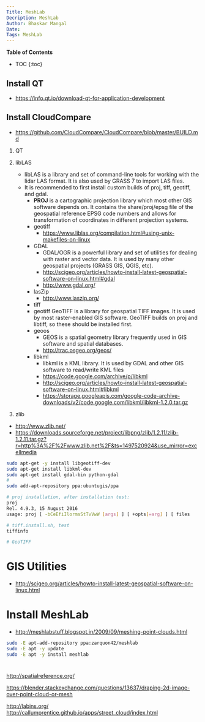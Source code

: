 ```yaml
---
Title: MeshLab
Decription: MeshLab
Author: Bhaskar Mangal
Date: 
Tags: MeshLab
---
```


**Table of Contents**
* TOC
{:toc}


## Install QT
* https://info.qt.io/download-qt-for-application-development

## Install CloudCompare
* https://github.com/CloudCompare/CloudCompare/blob/master/BUILD.md

1. QT
2. libLAS
	- libLAS is a library and set of command-line tools for working with the lidar LAS format. It is also used by GRASS 7 to import LAS files.
	- It is recommended to first install custom builds of proj, tiff, geotiff, and gdal.
		- **PROJ** is a cartographic projection library which most other GIS software depends on. It contains the share/proj/epsg file of the geospatial reference EPSG code numbers and allows for transformation of coordinates in different projection systems.
		- geotiff
			- https://www.liblas.org/compilation.html#using-unix-makefiles-on-linux
		- GDAL
			- GDAL/OGR is a powerful library and set of utilities for dealing with raster and vector data. It is used by many other geospatial projects (GRASS GIS, QGIS, etc).
			- http://scigeo.org/articles/howto-install-latest-geospatial-software-on-linux.html#gdal
			- http://www.gdal.org/
		- lasZip
			- http://www.laszip.org/
		- tiff
		- geotiff
			GeoTIFF is a library for geospatial TIFF images. It is used by most raster-enabled GIS software. GeoTIFF builds on proj and libtiff, so these should be installed first.
		- geoos
			- GEOS is a spatial geometry library frequently used in GIS software and spatial databases.
			- http://trac.osgeo.org/geos/
		- libkml
			- libkml is a KML library. It is used by GDAL and other GIS software to read/write KML files
			- https://code.google.com/archive/p/libkml
			- http://scigeo.org/articles/howto-install-latest-geospatial-software-on-linux.html#libkml
			- https://storage.googleapis.com/google-code-archive-downloads/v2/code.google.com/libkml/libkml-1.2.0.tar.gz

3. zlib
* http://www.zlib.net/
* https://downloads.sourceforge.net/project/libpng/zlib/1.2.11/zlib-1.2.11.tar.gz?r=http%3A%2F%2Fwww.zlib.net%2F&ts=1497520924&use_mirror=excellmedia

```bash
sudo apt-get -y install libgeotiff-dev
sudo apt-get install libkml-dev
sudo apt-get install gdal-bin python-gdal
#
sudo add-apt-repository ppa:ubuntugis/ppa

# proj installation, after installation test:
proj
Rel. 4.9.3, 15 August 2016
usage: proj [ -bCeEfiIlormsStTvVwW [args] ] [ +opts[=arg] ] [ files

# tiff.install.sh, test
tiffinfo

# GeoTIFF

```
# GIS Utilities
* http://scigeo.org/articles/howto-install-latest-geospatial-software-on-linux.html


# Install MeshLab
* http://meshlabstuff.blogspot.in/2009/09/meshing-point-clouds.html

```bash
sudo -E apt-add-repository ppa:zarquon42/meshlab
sudo -E apt -y update
sudo -E apt -y install meshlab
```

#

http://spatialreference.org/

https://blender.stackexchange.com/questions/13637/draping-2d-image-over-point-cloud-or-mesh

http://labins.org/
http://callumprentice.github.io/apps/street_cloud/index.html
